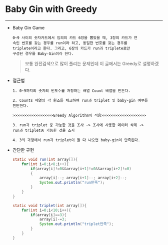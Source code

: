 # Baby Gin with Greedy 

----





* Baby Gin Game

  ~~~
  0~9 사이의 숫자카드에서 임의의 카드 6장을 뽑았을 때, 3장의 카드가 연
  속인 번호를 갖는 경우를 run이라 하고, 동일한 번호를 갖는 경우를 
  triplete이라고 한다. 그리고, 6장의 카드가 run과 triplete로만 
  구성된 경우를 Baby-Gin이라 한다.
  ~~~

  > 보통 완전검색으로 많이 풀리는 문제인데 이 글에서는 Greedy로 설명하겠다.



* 접근법

  ~~~
  1. 0~9까지의 숫자의 빈도수를 저장하는 배열 Count 배열을 만든다.
  
  2. Counts 배열의 각 원소를 체크하여 run과 triplet 및 baby-gin 여부를 
  판단한다.
  
  >>>>>>>>>>>>>>>>>>Greedy Algorithm이 적용>>>>>>>>>>>>>>>>>>>>
  
  3. run과 triplet 중 가능한 것을 조사 -> 조사에 사용한 데이터 삭제 ->
  run과 triplet중 가능한 것을 조사 
  
  4. 3의 과정에서 run과 triplet이 둘 다 나오면 baby-gin이 만족된다.
  ~~~



* 간단한 구현

  ~~~java
  static void run(int array[]){
      for(int i=0;i<8;i++){
          if(array[i]!=0&&array[i+1]!=0&&array[i+2]!=0)
          {
              array[i]--; array[i+1]--; array[i+2]--;
              System.out.println("run만족");
          }
      }
  }
  ~~~

  ~~~java
  static void triplet(int array[]){
      for(int i=0;i<10;i++){
          if(array[i]==3){
              array[i]-=3;
              System.out.println("triplet만족");
          }
      }
  }
  ~~~

  